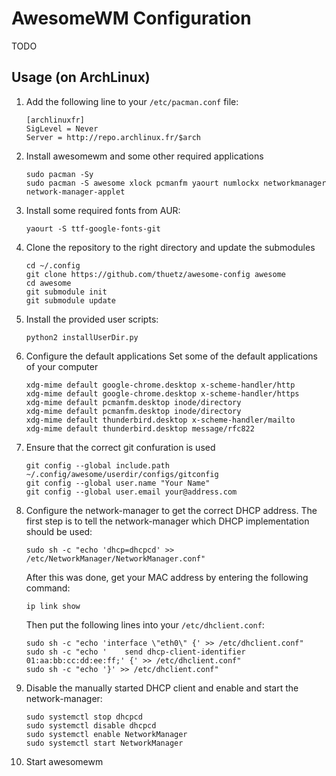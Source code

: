 AwesomeWM Configuration
=======================
TODO

Usage (on ArchLinux)
--------------------
1. Add the following line to your ```/etc/pacman.conf``` file:
   ```
   [archlinuxfr]
   SigLevel = Never
   Server = http://repo.archlinux.fr/$arch
   ```

2. Install awesomewm and some other required applications
   ```
   sudo pacman -Sy
   sudo pacman -S awesome xlock pcmanfm yaourt numlockx networkmanager network-manager-applet
   ```

3. Install some required fonts from AUR:
   ```
   yaourt -S ttf-google-fonts-git
   ```

4. Clone the repository to the right directory and update the submodules
   ```
   cd ~/.config
   git clone https://github.com/thuetz/awesome-config awesome
   cd awesome
   git submodule init
   git submodule update
   ```

5. Install the provided user scripts:
   ```
   python2 installUserDir.py
   ```

6. Configure the default applications
   Set some of the default applications of your computer
   ```
   xdg-mime default google-chrome.desktop x-scheme-handler/http
   xdg-mime default google-chrome.desktop x-scheme-handler/https
   xdg-mime default pcmanfm.desktop inode/directory
   xdg-mime default pcmanfm.desktop inode/directory
   xdg-mime default thunderbird.desktop x-scheme-handler/mailto
   xdg-mime default thunderbird.desktop message/rfc822 
   ```

7. Ensure that the correct git confuration is used
   ```
   git config --global include.path ~/.config/awesome/userdir/configs/gitconfig
   git config --global user.name "Your Name"
   git config --global user.email your@address.com
   ```

8. Configure the network-manager to get the correct DHCP address. The first step is to tell the network-manager which DHCP implementation should be used:
   ```
   sudo sh -c "echo 'dhcp=dhcpcd' >> /etc/NetworkManager/NetworkManager.conf"
   ```
   After this was done, get your MAC address by entering the following command:
   ```
   ip link show
   ```
   Then put the following lines into your ```/etc/dhclient.conf```:
   ```
   sudo sh -c "echo 'interface \"eth0\" {' >> /etc/dhclient.conf"
   sudo sh -c "echo '    send dhcp-client-identifier 01:aa:bb:cc:dd:ee:ff;' {' >> /etc/dhclient.conf"
   sudo sh -c "echo '}' >> /etc/dhclient.conf"
   ```

9. Disable the manually started DHCP client and enable and start the network-manager:
   ```
   sudo systemctl stop dhcpcd
   sudo systemctl disable dhcpcd
   sudo systemctl enable NetworkManager
   sudo systemctl start NetworkManager
   ```

10. Start awesomewm
